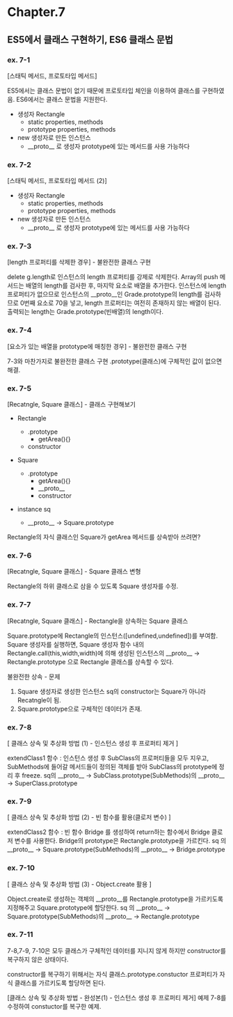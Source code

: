 # Chapter.7

## ES5에서 클래스 구현하기, ES6 클래스 문법

### ex. 7-1

[스태틱 메서드, 프로토타입 메서드]

ES5에서는 클래스 문법이 없기 때문에 프로토타입 체인을 이용하여 클래스를 구현하였음.
ES6에서는 클래스 문법을 지원한다.

- 생성자 Rectangle
  - static properties, methods
  - prototype properties, methods
- new 생성자로 만든 인스턴스
  - \_\_proto\_\_ 로 생성자 prototype에 있는 메서드를 사용 가능하다

### ex. 7-2

[스태틱 메서드, 프로토타입 메서드 (2)]

- 생성자 Rectangle
  - static properties, methods
  - prototype properties, methods
- new 생성자로 만든 인스턴스
  - \_\_proto\_\_ 로 생성자 prototype에 있는 메서드를 사용 가능하다

### ex. 7-3

[length 프로퍼티를 삭제한 경우] - 불완전한 클래스 구현

delete g.length로 인스턴스의 length 프로퍼티를 강제로 삭제한다.
Array의 push 메서드는 배열의 length를 검사한 후, 마지막 요소로 배열을 추가한다.
인스턴스에 length 프로퍼티가 없으므로 인스턴스의 \_\_proto\_\_인 Grade.prototype의 length를 검사하므로
0번째 요소로 70을 넣고, length 프로퍼티는 여전히 존재하지 않는 배열이 된다.
출력되는 length는 Grade.prototype(빈배열)의 length이다.

### ex. 7-4

[요소가 있는 배열을 prototype에 매칭한 경우] - 불완전한 클래스 구현

7-3와 마찬가지로 불완전한 클래스 구현
.prototype(클래스)에 구체적인 값이 없으면 해결.

### ex. 7-5

[Recatngle, Square 클래스] - 클래스 구현해보기

- Rectangle

  - .prototype
    - getArea(){}
  - constructor

- Square

  - .prototype
    - getArea(){}
    - \_\_proto\_\_
    - constructor

- instance sq
  - \_\_proto\_\_ -> Square.prototype

Rectangle의 자식 클래스인 Square가 getArea 메서드를 상속받아 쓰려면?

### ex. 7-6

[Recatngle, Square 클래스] - Square 클래스 변형

Rectangle의 하위 클래스로 삼을 수 있도록 Square 생성자를 수정.

### ex. 7-7

[Recatngle, Square 클래스] - Rectangle을 상속하는 Square 클래스

Square.prototype에 Rectangle의 인스턴스([undefined,undefined])를 부여함.
Square 생성자를 실행하면, Square 생성자 함수 내의 Rectangle.call(this,width,width)에 의해
생성된 인스턴스의 \_\_proto\_\_ -> Rectangle.prototype 으로 Rectangle 클래스를 상속할 수 있다.

불완전한 상속 - 문제

1. Square 생성자로 생성한 인스턴스 sq의 constructor는 Square가 아니라 Recatngle이 됨.
2. Square.prototype으로 구체적인 데이터가 존재.

### ex. 7-8

[ 클래스 상속 및 추상화 방법 (1) - 인스턴스 생성 후 프로퍼티 제거 ]

extendClass1 함수 :
인스턴스 생성 후 SubClass의 프로퍼티들을 모두 지우고,
SubMethods에 들어갈 메서드들이 정의된 객체를 받아 SubClass의 prototype에 정리 후 freeze.
sq의 \_\_proto\_\_ -> SubClass.prototype(SubMethods)의 \_\_proto\_\_ -> SuperClass.prototype

### ex. 7-9

[ 클래스 상속 및 추상화 방법 (2) - 빈 함수를 활용(클로저 변수) ]

extendClass2 함수 :
빈 함수 Bridge 를 생성하여 return하는 함수에서 Bridge 클로저 변수를 사용한다.
Bridge의 prototype은 Rectangle.prototype을 가르킨다.
sq 의 \_\_proto\_\_ -> Square.prototype(SubMethods)의 \_\_proto\_\_ -> Bridge.prototype

### ex. 7-10

[ 클래스 상속 및 추상화 방법 (3) - Object.create 활용 ]

Object.create로 생성하는 객체의 \_\_proto\_\_를 Rectangle.prototype을 가르키도록 지정해주고
Square.prototype에 할당한다.
sq 의 \_\_proto\_\_ -> Square.prototype(SubMethods)의 \_\_proto\_\_ -> Rectangle.prototype

### ex. 7-11

7-8,7-9, 7-10은 모두 클래스가 구체적인 데이터를 지니지 않게 하지만 constructor를 복구하지 않은 상태이다.

constructor를 복구하기 위해서는 자식 클래스.prototype.constuctor 프로퍼티가 자식 클래스를 가르키도록 할당하면 된다.

[클래스 상속 및 추상화 방법 - 완성본(1) - 인스턴스 생성 후 프로퍼티 제거]
예제 7-8를 수정하여 constuctor를 복구한 예제.
